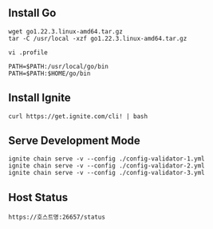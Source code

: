 ## Install Go

```shell
wget go1.22.3.linux-amd64.tar.gz
tar -C /usr/local -xzf go1.22.3.linux-amd64.tar.gz
```

```shell
vi .profile
```

```
PATH=$PATH:/usr/local/go/bin
PATH=$PATH:$HOME/go/bin
```

## Install Ignite

```shell
curl https://get.ignite.com/cli! | bash
```

## Serve Development Mode

```shell
ignite chain serve -v --config ./config-validator-1.yml
ignite chain serve -v --config ./config-validator-2.yml
ignite chain serve -v --config ./config-validator-3.yml
```

## Host Status

```shell
https://호스트명:26657/status
```
